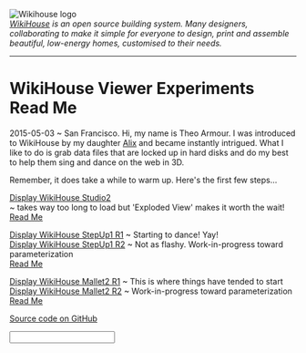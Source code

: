 ![Wikihouse logo]( http://avatars3.githubusercontent.com/u/4091108?v=3&s=300 )  
_[WikiHouse]( http://www.wikihouse.cc/ ) is an open source building system. Many designers, collaborating to make it simple for everyone to design, print and assemble beautiful, low-energy homes, customised to their needs._
***
WikiHouse Viewer Experiments Read Me
===

<span style=display:none; >[View as web page]( http://wikihouse.github.io/viewer-experiments/index.html "view the files as apps." ) </span>  

2015-05-03 ~ San Francisco. Hi, my name is Theo Armour. I was introduced to WikiHouse by my daughter [Alix]( http://nimblescooters.com/about-us/ ) and became instantly intrigued.
What I like to do is grab data files that are locked up in hard disks and do my best to help them sing and dance on the web in 3D.

Remember, it does take a while to warm up. Here's the first few steps... 

[Display WikiHouse Studio2]( http://wikihouse.github.io/viewer-experiments/display-wikihouse-studio2/latest/index.html )   
~ takes way too long to load but 'Exploded View' makes it worth the wait!  
[Read Me]( http://wikihouse.github.io/viewer-experiments/display-wikihouse-studio2/ )

[Display WikiHouse StepUp1 R1]( http://wikihouse.github.io/viewer-experiments/display-wikihouse-stepup1/latest/index.html ) 
~ Starting to dance! Yay!  
[Display WikiHouse StepUp1 R2]( http://wikihouse.github.io/viewer-experiments/display-wikihouse-stepup1/display-wikihouse-stepup1-r3.html )
~ Not as flashy. Work-in-progress toward parameterization  
[Read Me]( http://wikihouse.github.io/viewer-experiments/display-wikihouse-stepup1/ )

[Display WikiHouse Mallet2 R1]( http://wikihouse.github.io/viewer-experiments/display-wikihouse-mallet2/latest/index.html ) 
~ This is where things have tended to start  
[Display WikiHouse Mallet2 R2]( http://wikihouse.github.io/viewer-experiments/display-wikihouse-mallet2/display-wikihouse-mallet2-r2.html )
~ Work-in-progress toward parameterization    
[Read Me]( http://wikihouse.github.io/viewer-experiments/display-wikihouse-mallet2/ )


[Source code on GitHub]( https://github.com/wikihouse/viewer-experiments/tree/gh-pages )

<input vale='goog' />
